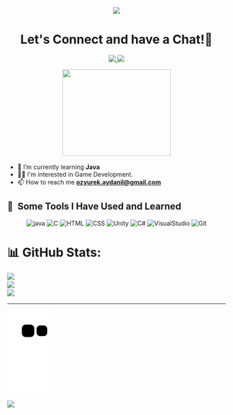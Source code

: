 <p align="center">
  <img src="https://capsule-render.vercel.app/api?type=waving&color=gradient&text=Hey!&height=100&section=header"/>
</p>

<h1 align="center">
  Let's Connect and have a Chat!💬
</h1>

<p align="center">
<a href="https://www.linkedin.com/in/ayda-nil-ozyurek/">
  <img height="50" src="https://user-images.githubusercontent.com/46517096/166973395-19676cd8-f8ec-4abf-83ff-da8243505b82.png"/>
</a>

<a href="https://www.instagram.com/aydozy/">
  <img height="50" src="https://user-images.githubusercontent.com/46517096/166974368-9798f39f-1f46-499c-b14e-81f0a3f83a06.png"/>
</a>
</p>

<p align="center">
<img src="https://user-images.githubusercontent.com/104395137/186489503-c9ac324a-b18d-45b3-bcb5-27f6724b3876.gif" width="250" height="200">
</p>

- 🌱 I’m currently learning **Java**
- 👨‍💻 I'm interested in Game Development.
- 📫 How to reach me **ozyurek.aydanil@gmail.com**


<h2> 🚀 &nbsp;Some Tools I Have Used and Learned</h2>
<p align="center">
 <img src="https://cdn.jsdelivr.net/gh/devicons/devicon/icons/java/java-original.svg" alt="java" width="45" height="45"/>
 <img src="https://cdn.jsdelivr.net/gh/devicons/devicon/icons/c/c-original.svg" alt="C" width="45" height="45"/>
 <img src="https://cdn.jsdelivr.net/gh/devicons/devicon/icons/html5/html5-plain.svg" alt="HTML" width="45" height="45" />
 <img src="https://cdn.jsdelivr.net/gh/devicons/devicon/icons/css3/css3-plain.svg" alt="CSS" width="45" height="45" />
 <img src="https://cdn.jsdelivr.net/gh/devicons/devicon/icons/unity/unity-original.svg" alt="Unity" width="45" height="45" />
 <img src="https://cdn.jsdelivr.net/gh/devicons/devicon/icons/csharp/csharp-plain.svg" alt="C#" width="45" height="45"/>
 <img src="https://cdn.jsdelivr.net/gh/devicons/devicon/icons/visualstudio/visualstudio-plain.svg" alt="VisualStudio" width="45" height="45" />
 <img src="https://cdn.jsdelivr.net/gh/devicons/devicon/icons/git/git-original.svg" alt="Git" width="45" height="45" />
</p>


# 📊 GitHub Stats:
![](https://github-readme-stats.vercel.app/api?username=aydozy&theme=dark&hide_border=true&include_all_commits=false&count_private=false)<br/>
![](https://github-readme-streak-stats.herokuapp.com/?user=aydozy&theme=dark&hide_border=true)<br/>
![](https://github-readme-stats.vercel.app/api/top-langs/?username=aydozy&theme=dark&hide_border=true&include_all_commits=false&count_private=false&layout=compact)

---

<!-- Proudly created with GPRM ( https://gprm.itsvg.in ) -->


![snake gif](https://github.com/aydozy/aydozy/blob/output/github-contribution-grid-snake.svg)

<p align="left">
  <img src="https://capsule-render.vercel.app/api?type=waving&color=gradient&height=100&section=footer"/>
</p>

